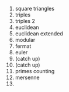 1. square triangles
2. triples
3. triples 2
4. euclidean
5. euclidean extended
6. modular
7. fermat
8. euler
9. (catch up)
10. (catch up)
11. primes counting
12. mersenne
13. 